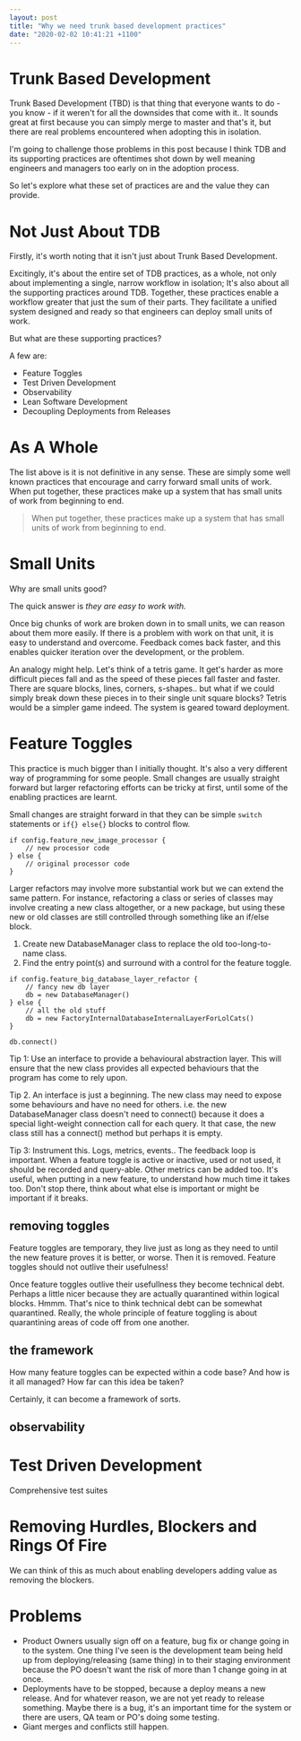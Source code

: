 ```yaml
---
layout: post
title: "Why we need trunk based development practices"
date: "2020-02-02 10:41:21 +1100"
---
```


# Trunk Based Development

Trunk Based Development (TBD) is that thing that everyone wants to do - you 
know - if it weren't for all the downsides that come with it.. It sounds great
at first because you can simply merge to master and that's it, but there are
real problems encountered when adopting this in isolation.

I'm going to challenge those problems in this post because I think TDB and its 
supporting practices are oftentimes shot down by well meaning engineers and 
managers too early on in the adoption process.

So let's explore what these set of practices are and the value they can provide.

# Not Just About TDB

Firstly, it's worth noting that it isn't just about Trunk Based Development. 

Excitingly, it's about the entire set of TDB practices, as a whole, not only 
about implementing a single, narrow workflow in isolation; It's also about all 
the supporting practices around TDB. Together, these practices enable a workflow
greater that just the sum of their parts. They facilitate a unified system 
designed and ready so that engineers can deploy small units of work.

But what are these supporting practices?

A few are:
- Feature Toggles
- Test Driven Development
- Observability
- Lean Software Development
- Decoupling Deployments from Releases

# As A Whole

The list above is it is not definitive in any sense. These are simply some well 
known practices that encourage and carry forward small units of work. When put 
together, these practices make up a system that has small units of work from 
beginning to end.

> When put together, these practices make up a system that has small units of 
work from beginning to end.

# Small Units

Why are small units good? 

The quick answer is *they are easy to work with.*

Once big chunks of work are broken down in to small units, we can reason about
them more easily. If there is a problem with work on that unit, it is easy to
understand and overcome. Feedback comes back faster, and this enables quicker
iteration over the development, or the problem.

An analogy might help. Let's think of a tetris game. It get's harder as more 
difficult pieces fall and as the speed of these pieces fall faster and faster. 
There are square blocks, lines, corners, s-shapes.. but what if we could simply 
break down these pieces in to their single unit square blocks?
Tetris would be a simpler game indeed. The system is geared toward deployment.

# Feature Toggles

This practice is much bigger than I initially thought. It's also a very 
different way of programming for some people. Small changes are usually straight
forward but larger refactoring efforts can be tricky at first, until some of the
enabling practices are learnt.

Small changes are straight forward in that they can be simple `switch` 
statements or `if{} else{}` blocks to control flow.

```
if config.feature_new_image_processor {
	// new processor code
} else {
	// original processor code
}
```

Larger refactors may involve more substantial work but we can extend the same
pattern. For instance, refactoring a class or series of classes may involve
creating a new class altogether, or a new package, but using these new or old
classes are still controlled through something like an if/else block.

1. Create new DatabaseManager class to replace the old too-long-to-name class.
2. Find the entry point(s) and surround with a control for the feature toggle.

```
if config.feature_big_database_layer_refactor {
	// fancy new db layer
	db = new DatabaseManager()
} else {
	// all the old stuff
	db = new FactoryInternalDatabaseInternalLayerForLolCats()
}

db.connect()
```

Tip 1:
Use an interface to provide a behavioural abstraction layer. This will ensure
that the new class provides all expected behaviours that the program has come to
rely upon.

Tip 2.
An interface is just a beginning. The new class may need to expose some
behaviours and have no need for others. i.e. the new DatabaseManager class
doesn't need to connect() because it does a special light-weight connection call
for each query. It that case, the new class still has a connect() method but
perhaps it is empty.

Tip 3:
Instrument this. Logs, metrics, events.. The feedback loop is important.
When a feature toggle is active or inactive, used or not used, it should be 
recorded and query-able. Other metrics can be added too. It's useful, when
putting in a new feature, to understand how much time it takes too. Don't stop
there, think about what else is important or might be important if it breaks.


## removing toggles

Feature toggles are temporary, they live just as long as they need to until the
new feature proves it is better, or worse. Then it is removed. Feature toggles 
should not outlive their usefulness!

Once feature toggles outlive their usefullness they become technical debt.
Perhaps a little nicer because they are actually quarantined within logical
blocks. Hmmm. That's nice to think technical debt can be somewhat quarantined.
Really, the whole principle of feature toggling is about quarantining areas of
code off from one another.

## the framework

How many feature toggles can be expected within a code base? And how is it all
managed? How far can this idea be taken?

Certainly, it can become a framework of sorts.

## observability

# Test Driven Development

Comprehensive test suites



# Removing Hurdles, Blockers and Rings Of Fire

We can think of this as much about enabling developers adding value as removing the blockers.


# Problems

- Product Owners usually sign off on a feature, bug fix or change going in to the system. One thing I've seen is the development team being held up from deploying/releasing (same thing) in to their staging environment because the PO doesn't want the risk of more than 1 change going in at once.
- Deployments have to be stopped, because a deploy means a new release. And for whatever reason, we are not yet ready to release something. Maybe there is a bug, it's an important time for the system or there are users, QA team or PO's doing some testing.
- Giant merges and conflicts still happen.






